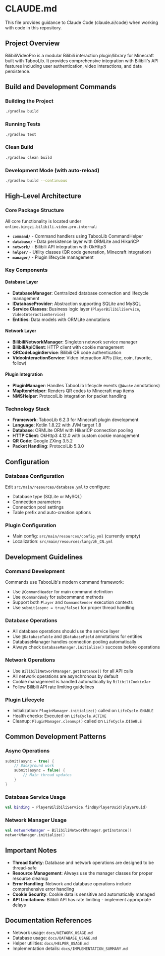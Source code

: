 # CLAUDE.md

This file provides guidance to Claude Code (claude.ai/code) when working with code in this repository.

## Project Overview

BilibiliVideoPro is a modular Bilibili interaction plugin/library for Minecraft built with TabooLib. It provides comprehensive integration with Bilibili's API features including user authentication, video interactions, and data persistence.

## Build and Development Commands

### Building the Project
```bash
./gradlew build
```

### Running Tests
```bash
./gradlew test
```

### Clean Build
```bash
./gradlew clean build
```

### Development Mode (with auto-reload)
```bash
./gradlew build --continuous
```

## High-Level Architecture

### Core Package Structure
All core functionality is located under `online.bingzi.bilibili.video.pro.internal`:

- **`command/`** - Command handlers using TabooLib CommandHelper
- **`database/`** - Data persistence layer with ORMLite and HikariCP
- **`network/`** - Bilibili API integration with OkHttp3
- **`helper/`** - Utility classes (QR code generation, Minecraft integration)
- **`manager/`** - Plugin lifecycle management

### Key Components

#### Database Layer
- **DatabaseManager**: Centralized database connection and lifecycle management
- **IDatabaseProvider**: Abstraction supporting SQLite and MySQL
- **Service Classes**: Business logic layer (`PlayerBilibiliService`, `VideoInteractionService`)
- **Entities**: Data models with ORMLite annotations

#### Network Layer
- **BilibiliNetworkManager**: Singleton network service manager
- **BilibiliApiClient**: HTTP client with cookie management
- **QRCodeLoginService**: Bilibili QR code authentication
- **VideoInteractionService**: Video interaction APIs (like, coin, favorite, follow)

#### Plugin Integration
- **PluginManager**: Handles TabooLib lifecycle events (`@Awake` annotations)
- **MapItemHelper**: Renders QR codes to Minecraft map items
- **NMSHelper**: ProtocolLib integration for packet handling

### Technology Stack

- **Framework**: TabooLib 6.2.3 for Minecraft plugin development
- **Language**: Kotlin 1.8.22 with JVM target 1.8
- **Database**: ORMLite ORM with HikariCP connection pooling
- **HTTP Client**: OkHttp3 4.12.0 with custom cookie management
- **QR Code**: Google ZXing 3.5.2
- **Packet Handling**: ProtocolLib 5.3.0

## Configuration

### Database Configuration
Edit `src/main/resources/database.yml` to configure:
- Database type (SQLite or MySQL)
- Connection parameters
- Connection pool settings
- Table prefix and auto-creation options

### Plugin Configuration
- Main config: `src/main/resources/config.yml` (currently empty)
- Localization: `src/main/resources/lang/zh_CN.yml`

## Development Guidelines

### Command Development
Commands use TabooLib's modern command framework:
- Use `@CommandHeader` for main command definition
- Use `@CommandBody` for subcommand methods
- Support both `Player` and `CommandSender` execution contexts
- Use `submit(async = true/false)` for proper thread handling

### Database Operations
- All database operations should use the service layer
- Use `@DatabaseTable` and `@DatabaseField` annotations for entities
- DatabaseManager handles connection pooling automatically
- Always check `DatabaseManager.initialize()` success before operations

### Network Operations
- Use `BilibiliNetworkManager.getInstance()` for all API calls
- All network operations are asynchronous by default
- Cookie management is handled automatically by `BilibiliCookieJar`
- Follow Bilibili API rate limiting guidelines

### Plugin Lifecycle
- Initialization: `PluginManager.initialize()` called on `LifeCycle.ENABLE`
- Health checks: Executed on `LifeCycle.ACTIVE`
- Cleanup: `PluginManager.cleanup()` called on `LifeCycle.DISABLE`

## Common Development Patterns

### Async Operations
```kotlin
submit(async = true) {
    // Background work
    submit(async = false) {
        // Main thread updates
    }
}
```

### Database Service Usage
```kotlin
val binding = PlayerBilibiliService.findByPlayerUuid(playerUuid)
```

### Network Manager Usage
```kotlin
val networkManager = BilibiliNetworkManager.getInstance()
networkManager.initialize()
```

## Important Notes

- **Thread Safety**: Database and network operations are designed to be thread-safe
- **Resource Management**: Always use the manager classes for proper resource cleanup
- **Error Handling**: Network and database operations include comprehensive error handling
- **Cookie Security**: Cookie data is sensitive and automatically managed
- **API Limitations**: Bilibili API has rate limiting - implement appropriate delays

## Documentation References

- Network usage: `docs/NETWORK_USAGE.md`
- Database usage: `docs/DATABASE_USAGE.md`
- Helper utilities: `docs/HELPER_USAGE.md`
- Implementation details: `docs/IMPLEMENTATION_SUMMARY.md`